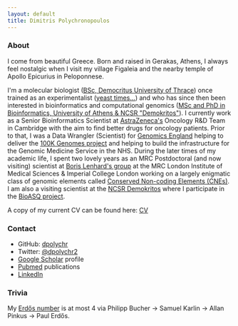 ```yaml
---
layout: default
title: Dimitris Polychronopoulos
---
```


### About

I come from beautiful Greece. Born and raised in Gerakas, Athens, I always feel nostalgic when I visit my village Figaleia and the nearby temple of Apollo Epicurius in Peloponnese. 

I'm a molecular biologist ([BSc, Democritus University of Thrace](http://www.mbg.duth.gr/)) once trained as an experimentalist ([yeast times...](https://www.ncbi.nlm.nih.gov/pubmed/19661920)) and who has since then been interested in bioinformatics and computational genomics ([MSc and PhD in Bioinformatics, University of Athens & NCSR "Demokritos"](http://www.demokritos.gr/?lang=en)). I currently work as a Senior Bioinformatics Scientist at [AstraZeneca's](https://www.astrazeneca.com/) Oncology R&D Team in Cambridge with the aim to find better drugs for oncology patients. Prior to that, I was a Data Wrangler (Scientist) for [Genomics England](https://www.genomicsengland.co.uk/) helping to deliver the [100K Genomes project](https://en.wikipedia.org/wiki/100,000_Genomes_Project) and helping to build the infrastructure for the Genomic Medicine Service in the NHS. During the later times of my academic life, I spent two lovely years as an MRC Postdoctoral (and now visiting) scientist at [Boris Lenhard's group](https://lms.mrc.ac.uk/research-group/computational-regulatory-genomics/) at the MRC London Institute of Medical Sciences & Imperial College London working on a largely enigmatic class of genomic elements called [Conserved Non-coding Elements (CNEs)](https://academic.oup.com/nar/advance-article/doi/10.1093/nar/gkx1074/4599184). I am also a visiting scientist at the [NCSR Demokritos](http://www.demokritos.gr/?lang=en) where I participate in the [BioASQ project](http://bioasq.org/). 

A copy of my current CV can be found here: [CV](https://www.dropbox.com/s/vmmr1kck2ib6edk/Polychronopoulos_cv_en.pdf?dl=0)

### Contact

- GitHub: [dpolychr](https://github.com/dpolychr)
- Twitter: [@dpolychr2](https://twitter.com/dpolychr2)
- [Google Scholar](https://scholar.google.com/citations?user=LsI4gg0AAAAJ) profile
- [Pubmed](https://www.ncbi.nlm.nih.gov/pubmed/?term=Polychronopoulos+D+AND+(conserved+noncoding+elements+OR+genomics+england+OR+MRC+OR+ctf4+OR+BioASQ)+OR+%22Genomics+England+Research+Consortium%22) publications
- [LinkedIn](https://uk.linkedin.com/in/dimitris-polychronopoulos-b3732a134)

### Trivia
My [Erdős number](https://www.oakland.edu/enp/) is at most 4 via Philipp Bucher → Samuel Karlin → Allan Pinkus → Paul Erdős.
